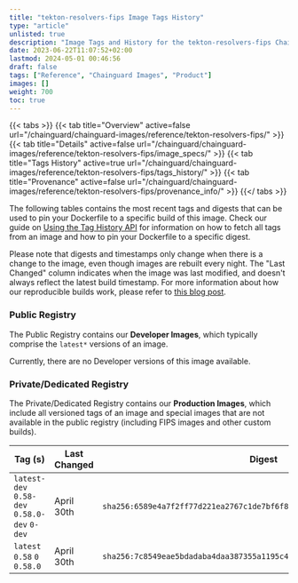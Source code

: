 ```yaml
---
title: "tekton-resolvers-fips Image Tags History"
type: "article"
unlisted: true
description: "Image Tags and History for the tekton-resolvers-fips Chainguard Image"
date: 2023-06-22T11:07:52+02:00
lastmod: 2024-05-01 00:46:56
draft: false
tags: ["Reference", "Chainguard Images", "Product"]
images: []
weight: 700
toc: true
---
```


{{< tabs >}}
{{< tab title="Overview" active=false url="/chainguard/chainguard-images/reference/tekton-resolvers-fips/" >}}
{{< tab title="Details" active=false url="/chainguard/chainguard-images/reference/tekton-resolvers-fips/image_specs/" >}}
{{< tab title="Tags History" active=true url="/chainguard/chainguard-images/reference/tekton-resolvers-fips/tags_history/" >}}
{{< tab title="Provenance" active=false url="/chainguard/chainguard-images/reference/tekton-resolvers-fips/provenance_info/" >}}
{{</ tabs >}}

The following tables contains the most recent tags and digests that can be used to pin your Dockerfile to a specific build of this image. Check our guide on [Using the Tag History API](/chainguard/chainguard-images/using-the-tag-history-api/) for information on how to fetch all tags from an image and how to pin your Dockerfile to a specific digest.

Please note that digests and timestamps only change when there is a change to the image, even though images are rebuilt every night. The "Last Changed" column indicates when the image was last modified, and doesn't always reflect the latest build timestamp. For more information about how our reproducible builds work, please refer to [this blog post](https://www.chainguard.dev/unchained/reproducing-chainguards-reproducible-image-builds).

### Public Registry
The Public Registry contains our **Developer Images**, which typically comprise the `latest*` versions of an image.

Currently, there are no Developer versions of this image available.

### Private/Dedicated Registry
The Private/Dedicated Registry contains our **Production Images**, which include all versioned tags of an image and special images that are not available in the public registry (including FIPS images and other custom builds).

| Tag (s)                                       | Last Changed | Digest                                                                    |
|-----------------------------------------------|--------------|---------------------------------------------------------------------------|
|  `latest-dev` `0.58-dev` `0.58.0-dev` `0-dev` | April 30th   | `sha256:6589e4a7f2ff77d221ea2767c1de7bf6f883c7b75a449a78abb5b912a51f9b5c` |
|  `latest` `0.58` `0` `0.58.0`                 | April 30th   | `sha256:7c8549eae5bdadaba4daa387355a1195c473fb881b403aec6e9735e4eca2d5e1` |


